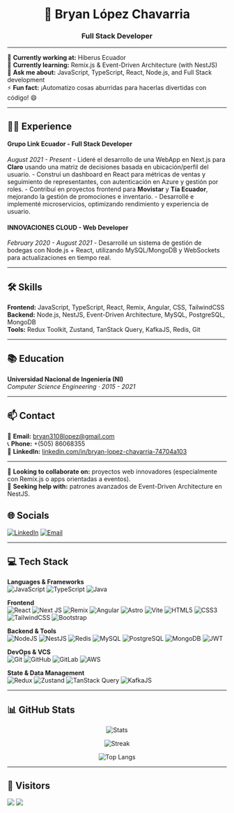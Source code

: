 <h1 align="center"> 💫 Bryan López Chavarria</h1>
<h3 align="center">Full Stack Developer</h3>

---

🔭 <strong>Currently working at:</strong> Hiberus Ecuador  
🌱 <strong>Currently learning:</strong> Remix.js & Event-Driven Architecture (with NestJS)  
💬 <strong>Ask me about:</strong> JavaScript, TypeScript, React, Node.js, and Full Stack development  
⚡ <strong>Fun fact:</strong> ¡Automatizo cosas aburridas para hacerlas divertidas con código! 😄

---

<h2>👨‍💻 Experience</h2>

<h4><strong>Grupo Link Ecuador - Full Stack Developer</strong></h4>
<i>August 2021 - Present</i>  
- Lideré el desarrollo de una WebApp en Next.js para <strong>Claro</strong> usando una matriz de decisiones basada en ubicación/perfil del usuario.  
- Construí un dashboard en React para métricas de ventas y seguimiento de representantes, con autenticación en Azure y gestión por roles.  
- Contribuí en proyectos frontend para <strong>Movistar</strong> y <strong>Tía Ecuador</strong>, mejorando la gestión de promociones e inventario.  
- Desarrollé e implementé microservicios, optimizando rendimiento y experiencia de usuario.  

<h4><strong>INNOVACIONES CLOUD - Web Developer</strong></h4>
<i>February 2020 - August 2021</i>  
- Desarrollé un sistema de gestión de bodegas con Node.js + React, utilizando MySQL/MongoDB y WebSockets para actualizaciones en tiempo real.

---

<h2>🛠 Skills</h2>

<strong>Frontend:</strong> JavaScript, TypeScript, React, Remix, Angular, CSS, TailwindCSS  
<strong>Backend:</strong> Node.js, NestJS, Event-Driven Architecture, MySQL, PostgreSQL, MongoDB  
<strong>Tools:</strong> Redux Toolkit, Zustand, TanStack Query, KafkaJS, Redis, Git

---

<h2>📚 Education</h2>

<strong>Universidad Nacional de Ingeniería (NI)</strong>  
<i>Computer Science Engineering · 2015 - 2021</i>

---

<h2>📫 Contact</h2>

📧 <strong>Email:</strong> bryan3108lopez@gmail.com  
📞 <strong>Phone:</strong> +(505) 86068355  
🔗 <strong>LinkedIn:</strong> [linkedin.com/in/bryan-lopez-chavarria-74704a103](https://www.linkedin.com/in/bryan-lopez-chavarria-74704a103)

---

👯 <strong>Looking to collaborate on:</strong> proyectos web innovadores (especialmente con Remix.js o apps orientadas a eventos).  
🤝 <strong>Seeking help with:</strong> patrones avanzados de Event-Driven Architecture en NestJS.

## 🌐 Socials

[![LinkedIn](https://img.shields.io/badge/LinkedIn-%230077B5.svg?style=flat-square&logo=linkedin&logoColor=white)](https://www.linkedin.com/in/bryan-lopez-chavarria-74704a103) 
[![Email](https://img.shields.io/badge/Email-D14836?style=flat-square&logo=gmail&logoColor=white)](mailto:bryan3108lopez@gmail.com)

---

## 💻 Tech Stack

**Languages & Frameworks**  
![JavaScript](https://img.shields.io/badge/javascript-%23323330.svg?style=flat&logo=javascript&logoColor=%23F7DF1E)
![TypeScript](https://img.shields.io/badge/typescript-%23007ACC.svg?style=flat&logo=typescript&logoColor=white)
![Java](https://img.shields.io/badge/java-%23ED8B00.svg?style=flat&logo=openjdk&logoColor=white)

**Frontend**  
![React](https://img.shields.io/badge/react-%2320232a.svg?style=flat&logo=react&logoColor=%2361DAFB)
![Next JS](https://img.shields.io/badge/Next-black?style=flat&logo=next.js&logoColor=white)
![Remix](https://img.shields.io/badge/remix-%23000.svg?style=flat&logo=remix&logoColor=white)
![Angular](https://img.shields.io/badge/angular-%23DD0031.svg?style=flat&logo=angular&logoColor=white)
![Astro](https://img.shields.io/badge/astro-%232C2052.svg?style=flat&logo=astro&logoColor=white)
![Vite](https://img.shields.io/badge/vite-%23646CFF.svg?style=flat&logo=vite&logoColor=white)
![HTML5](https://img.shields.io/badge/html5-%23E34F26.svg?style=flat&logo=html5&logoColor=white)
![CSS3](https://img.shields.io/badge/css3-%231572B6.svg?style=flat&logo=css3&logoColor=white)
![TailwindCSS](https://img.shields.io/badge/tailwindcss-%2338B2AC.svg?style=flat&logo=tailwind-css&logoColor=white)
![Bootstrap](https://img.shields.io/badge/bootstrap-%238511FA.svg?style=flat&logo=bootstrap&logoColor=white)

**Backend & Tools**  
![NodeJS](https://img.shields.io/badge/node.js-%2343853D.svg?style=flat&logo=node.js&logoColor=white)
![NestJS](https://img.shields.io/badge/nestjs-%23E0234E.svg?style=flat&logo=nestjs&logoColor=white)
![Redis](https://img.shields.io/badge/redis-%23DD0031.svg?style=flat&logo=redis&logoColor=white)
![MySQL](https://img.shields.io/badge/mysql-4479A1.svg?style=flat&logo=mysql&logoColor=white)
![PostgreSQL](https://img.shields.io/badge/postgres-%23316192.svg?style=flat&logo=postgresql&logoColor=white)
![MongoDB](https://img.shields.io/badge/MongoDB-4EA94B.svg?style=flat&logo=mongodb&logoColor=white)
![JWT](https://img.shields.io/badge/JWT-black?style=flat&logo=JSON%20web%20tokens)

**DevOps & VCS**  
![Git](https://img.shields.io/badge/git-%23F05033.svg?style=flat&logo=git&logoColor=white)
![GitHub](https://img.shields.io/badge/github-%23121011.svg?style=flat&logo=github&logoColor=white)
![GitLab](https://img.shields.io/badge/gitlab-%23181717.svg?style=flat&logo=gitlab&logoColor=white)
![AWS](https://img.shields.io/badge/AWS-%23FF9900.svg?style=flat&logo=amazon-aws&logoColor=white)

**State & Data Management**  
![Redux](https://img.shields.io/badge/redux-%23593d88.svg?style=flat&logo=redux&logoColor=white)
![Zustand](https://img.shields.io/badge/zustand-%23121011.svg?style=flat&logo=zustand&logoColor=white)
![TanStack Query](https://img.shields.io/badge/tanstack%20query-%23FF4154.svg?style=flat&logo=react-query&logoColor=white)
![KafkaJS](https://img.shields.io/badge/kafkaJS-%23000000.svg?style=flat&logo=apache-kafka&logoColor=white)

---

## 📊 GitHub Stats

<div align="center">

![Stats](https://github-readme-stats.vercel.app/api?username=bryanlch&theme=transparent&hide_border=true&include_all_commits=true&count_private=true)

![Streak](https://nirzak-streak-stats.vercel.app/?user=bryanlch&theme=transparent&hide_border=true)

![Top Langs](https://github-readme-stats.vercel.app/api/top-langs/?username=bryanlch&theme=transparent&hide_border=true&layout=compact)

</div>

---

## 🔢 Visitors
![](https://komarev.com/ghpvc/?username=your-github-username&style=flat-square)
[![](https://visitcount.itsvg.in/api?id=bryanlch&icon=1&color=0)](https://visitcount.itsvg.in)

